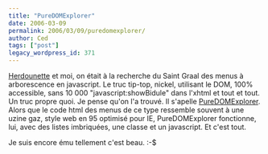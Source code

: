 ```yaml
---
title: "PureDOMExplorer"
date: 2006-03-09
permalink: 2006/03/09/puredomexplorer/
author: Ced
tags: ["post"]
legacy_wordpress_id: 371
---
```


<a href="http://herdo.be" hreflang="fr">Herdounette</a> et moi, on était à la recherche du Saint Graal des menus à arborescence en javascript. Le truc tip-top, nickel, utilisant le DOM, 100% accessible, sans 10 000 "javascript:showBidule" dans l'xhtml et tout et tout. Un truc propre quoi. Je pense qu'on l'a trouvé. Il s'apelle [PureDOMExplorer](http://www.onlinetools.org/tools/dom-tree-menu-puredom). Alors que le code html des menus de ce type ressemble souvent à une uzine gaz, style web en 95 optimisé pour IE, PureDOMExplorer fonctionne, lui, avec des listes imbriquées, une classe et un javascript. Et c'est tout.

Je suis encore ému tellement c'est beau.  :-$

<!-- excerpt -->
